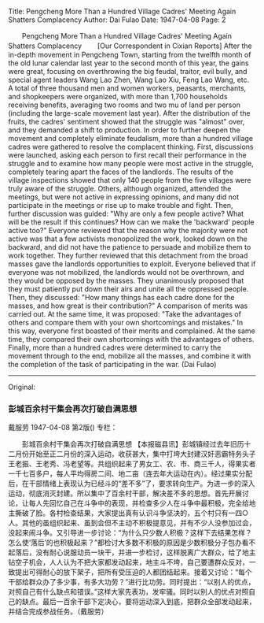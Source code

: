 Title: Pengcheng More Than a Hundred Village Cadres' Meeting Again Shatters Complacency
Author: Dai Fulao
Date: 1947-04-08
Page: 2

　　Pengcheng More Than a Hundred Village Cadres' Meeting Again Shatters Complacency
　　[Our Correspondent in Cixian Reports] After the in-depth movement in Pengcheng Town, starting from the twelfth month of the old lunar calendar last year to the second month of this year, the gains were great, focusing on overthrowing the big feudal, traitor, evil bully, and special agent leaders Wang Lao Zhen, Wang Lao Xiu, Feng Lao Wang, etc. A total of three thousand men and women workers, peasants, merchants, and shopkeepers were organized, with more than 1,700 households receiving benefits, averaging two rooms and two mu of land per person (including the large-scale movement last year). After the distribution of the fruits, the cadres' sentiment showed that the struggle was "almost" over, and they demanded a shift to production. In order to further deepen the movement and completely eliminate feudalism, more than a hundred village cadres were gathered to resolve the complacent thinking. First, discussions were launched, asking each person to first recall their performance in the struggle and to examine how many people were most active in the struggle, completely tearing apart the faces of the landlords. The results of the village inspections showed that only 140 people from the five villages were truly aware of the struggle. Others, although organized, attended the meetings, but were not active in expressing opinions, and many did not participate in the meetings or rise up to make trouble and fight. Then, further discussion was guided: "Why are only a few people active? What will be the result if this continues? How can we make the 'backward' people active too?" Everyone reviewed that the reason why the majority were not active was that a few activists monopolized the work, looked down on the backward, and did not have the patience to persuade and mobilize them to work together. They further reviewed that this detachment from the broad masses gave the landlords opportunities to exploit. Everyone believed that if everyone was not mobilized, the landlords would not be overthrown, and they would be opposed by the masses. They unanimously proposed that they must patiently put down their airs and unite all the oppressed people. Then, they discussed: "How many things has each cadre done for the masses, and how great is their contribution?" A comparison of merits was carried out. At the same time, it was proposed: "Take the advantages of others and compare them with your own shortcomings and mistakes." In this way, everyone first boasted of their merits and complained. At the same time, they compared their own shortcomings with the advantages of others. Finally, more than a hundred cadres were determined to carry the movement through to the end, mobilize all the masses, and combine it with the completion of the task of participating in the war. (Dai Fulao)



<hr /> 

Original: 


### 彭城百余村干集会再次打破自满思想
戴服劳
1947-04-08
第2版()
专栏：

　　彭城百余村干集会再次打破自满思想
    【本报磁县讯】彭城镇经过去年旧历十二月份开始至正二月份的深入运动，收获甚大，集中打垮大封建汉奸恶霸特务头子王老振、王老秀、冯老望等。共组织起来了男女工、农、市、商三千人，得果实者一千七百多户，每人平均得房二间、地二亩（连去年大运动在内）。经过果实分配后，在干部情绪上表现认为已经斗的“差不多”了，要求转向生产。为进一步的深入运动，彻底消灭封建。所以集中了百余村干部，解决差不多的思想。首先开展讨论，让每人先回忆自己在斗争中的表现，并检查多少人在斗争中最积极，完全给地主撕破了脸。各村检查结果，大家提出真有认识斗争坚决的，五个村只有一四○人。其他的虽组织起来、虽到会但不主动不积极提意见，并有不少人没参加过会，没起来闹斗争。又引导进一步讨论：“为什么只少数人积极？这样下去结果怎样？怎么使‘落后’的也积极起来？”都检讨大多数不积极的原因是少数积极分子包办看不起落后，没有耐心说服动员一块干，并进一步检讨，这样脱离广大群众，给了地主钻空子机会，人人认为不把大家都发动起来，地主斗不垮，自己要遭群众反对，一致提出可得耐心的放下架子，把所有受压迫的人都团结起来。接着又讨论：“每个干部给群众办了多少事，有多大功劳？”进行比功劳。同时提出：“以别人的优点，对照自己有什么缺点和错误。”这样大家先表功，发牢骚。同时以别人的优点对照自己的缺点。最后一百余干部下定决心，要将运动深入到底，把群众全部发动起来，并结合完成参战任务。（戴服劳）
